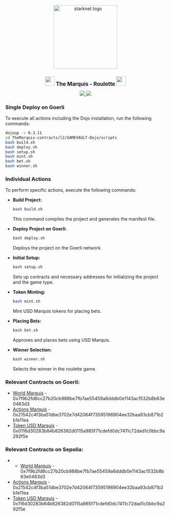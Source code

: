 <div align="center">
<img alt="starknet logo" src="https://github.com/Quantum3-Labs/TheMarquis-ui/blob/main/public/images/starknet-logo.png" width="200" >
  <h1 style="font-size: larger;">
    <img src="https://github.com/Quantum3-Labs/TheMarquis-ui/blob/main/public/images-game/100.png" width="30">
    <strong>The Marquis - Roulette</strong> 
    <img src="https://github.com/Quantum3-Labs/TheMarquis-ui/blob/main/public/images-game/100.png" width="30">
  </h1>

<a href="https://github.com/Quantum3-Labs/TheMarquis-contracts">
<img src="https://img.shields.io/badge/Overview-The%20Marquis%20Contracts-red"/>
</a>
<a href="">
<img src="https://img.shields.io/twitter/follow/TheMarquis?style=social"/>
</a>

</div>

### Single Deploy on Goerli
To execute all actions including the Dojo installation, run the following commands:

```bash
dojoup -v 0.3.11
cd TheMarquis-contracts/l2/GAMEVAULT-Dojo/scripts
bash build.sh
bash deploy.sh
bash setup.sh
bash mint.sh
bash bet.sh
bash winner.sh
```

### Individual Actions
To perform specific actions, execute the following commands:

- **Build Project:**
    ```bash
    bash build.sh
    ```
    This command compiles the project and generates the manifest file.

- **Deploy Project on Goerli:**
    ```bash
    bash deploy.sh
    ```
    Deploys the project on the Goerli network.

- **Initial Setup:**
    ```bash
    bash setup.sh
    ```
    Sets up contracts and necessary addresses for initializing the project and the game type.

- **Token Minting:**
    ```bash
    bash mint.sh
    ```
    Mint USD Marquis tokens for placing bets.

- **Placing Bets:**
    ```bash
    bash bet.sh
    ```
    Approves and places bets using USD Marquis.

- **Winner Selection:**
    ```bash
    bash winner.sh
    ```
    Selects the winner in the roulette game.

### Relevant Contracts on Goerli:

- [World Marquis](https://goerli.voyager.online/contract/0x7f9b2fd8cc27b20cb988be7fb7ae55459a6dddb0e1143ac1532b8b63e0463d3) - 0x7f9b2fd8cc27b20cb988be7fb7ae55459a6dddb0e1143ac1532b8b63e0463d3
- [Actions Marquis](https://goerli.voyager.online/contract/0x21542c4f3ba51dbe3702e7d42064f73595196904ee32baa93cb871b2b1e11ea) - 0x21542c4f3ba51dbe3702e7d42064f73595196904ee32baa93cb871b2b1e11ea
- [Token USD Marquis](https://goerli.voyager.online/contract/0x0116d30283b84b826382d0115a985f71cdefd0dc7411c72dad1c0bbc9a292f5e) - 0x0116d30283b84b826382d0115a985f71cdefd0dc7411c72dad1c0bbc9a292f5e

### Relevant Contracts on Sepolia:

- - [World Marquis](https://sepolia.voyager.online/contract/0x7f9b2fd8cc27b20cb988be7fb7ae55459a6dddb0e1143ac1532b8b63e0463d3) - 0x7f9b2fd8cc27b20cb988be7fb7ae55459a6dddb0e1143ac1532b8b63e0463d3
- [Actions Marquis](https://sepolia.voyager.online/contract/0x21542c4f3ba51dbe3702e7d42064f73595196904ee32baa93cb871b2b1e11ea) - 0x21542c4f3ba51dbe3702e7d42064f73595196904ee32baa93cb871b2b1e11ea
- [Token USD Marquis](https://sepolia.voyager.online/contract/0x116d30283b84b826382d0115a985f71cdefd0dc7411c72dad1c0bbc9a292f5e) - 0x116d30283b84b826382d0115a985f71cdefd0dc7411c72dad1c0bbc9a292f5e